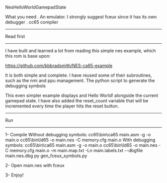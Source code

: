 NesHelloWorldGamepadState

What you need
. An emulator. I strongly suggest fceux since it has its own debugger
. cc65 compiler

********************************************************************************
Read first
********************************************************************************
I have built and learned a lot from reading this simple nes example, which this
rom is base upon:

https://github.com/bbbradsmith/NES-ca65-example

It is both simple and complete. I have reused some of their subroutines, such
as the nmi and ppu management. The python script to generate the debugging
symbols

This even simpler example displays and Hello World! alongside the current
gamepad state. I have also added the reset_count variable that will be
incremented every time the player hits the reset button.

********************************************************************************
Run
********************************************************************************
1- Compile
	Without debugging symbols:
		cc65\bin\ca65 main.asm -g -o main.o 
		cc65\bin\ld65 -o main.nes -C memory.cfg main.o
	With debugging symbols:	
		cc65\bin\ca65 main.asm -g -o main.o 
		cc65\bin\ld65 -o main.nes -C memory.cfg main.o -m main.map.txt -Ln main.labels.txt --dbgfile main.nes.dbg
		py gen_fceux_symbols.py

2- Open main.nes with fceux

3- Enjoy!
